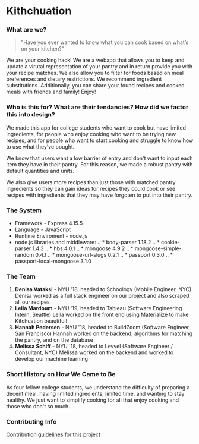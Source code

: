 # Kithchuation

### What are we?
> "Have you ever wanted to know what you can cook based on what’s on your kitchen?"

We are your cooking hack! We are a webapp that allows you to keep and update a virutal representation of your pantry and in return provide you with your recipe matches. We also allow you to filter for foods based on meal preferences and dietary restrictions. We recommend ingredient substitutions. Additionally, you can share your found recipes and cooked meals with friends and family! Enjoy!

### Who is this for? What are their tendancies? How did we factor this into design?
We made this app for college students who want to cook but have limited ingredients, for people who enjoy cooking who want to be trying new recipes, and for people who want to start cooking and struggle to know how to use what they’ve bought. 

We know that users want a low barrier of entry and don't want to input each item they have in their pantry. For this reason, we made a robust pantry with default quantities and units. 

We also give users more recipes than just those with matched pantry ingredients so they can gain ideas for recipes they could cook or see recipes with ingredients that they may have forgoten to put into their pantry. 

### The System
* Framework - Express 4.15.5
* Language - JavaScript
* Runtime Enviroment - node.js
* node.js libraries and middleware:
.. *     body-parser 1.18.2
.. *     cookie-parser 1.4.3
.. *     hbs 4.0.1
.. *     mongoose 4.9.2
.. *     mongoose-simple-random 0.4.1
.. *     mongoose-url-slugs 0.2.1
.. *     passport 0.3.0
.. *     passport-local-mongoose 3.1.0

### The Team
1. **Denisa Vataksi** - NYU '18, headed to Schoology (Mobile Engineer, NYC)
Denisa worked as a full stack engineer on our project and also scraped all our recipes
2. **Leila Mardoum** - NYU '19, headed to Tableau (Software Engineering Intern, Seattle)
Leila worked on the front end using Materialize to make Kitchuation beautiful!
3. **Hannah Pedersen** - NYU '18, headed to BuildZoom (Software Engineer, San Francisco)
Hannah worked on the backend, algorithms for matching the pantry, and on the database
4. **Melissa Schiff** - NYU '18, headed to Levvel (Software Engineer / Consultant, NYC)
Melissa worked on the backend and worked to develop our machine learning

### Short History on How We Came to Be
As four fellow college students, we understand the difficulty of preparing a decent meal, having limited ingredients, limited time, and wanting to stay healthy. We just want to simplify cooking for all that enjoy cooking and those who don't so much. 

### Contributing Info
[Contribution guidelines for this project](https://github.com/nyu-software-engineering/recipe-recommender/blob/master/CONTRIBUTING.md)


